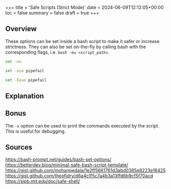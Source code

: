 +++
title = 'Safe Scripts (Strict Mode)'
date = 2024-06-09T12:12:05+00:00
toc = false
summary = false
draft = true
+++

## Overview

These options can be set inside a bash script to make it safer or increase
strictness. They can also be set on-the-fly by calling bash with the
corresponding flags, i.e. `bash -eu <script_path>`.

```bash
set -eu
```

```bash
set -euo pipefail
```

```bash
set -Eeuo pipefail
```

## Explanation

<!--TODO: add explanation-->

## Bonus

The `-x` option can be used to print the commands executed by the script. This
is useful for debugging.

## Sources

<https://bash-prompt.net/guides/bash-set-options/>\
<https://betterdev.blog/minimal-safe-bash-script-template/>\
<https://gist.github.com/mohanpedala/1e2ff5661761d3abd0385e8223e16425>\
<https://gist.github.com/theofidry/d6a4c1f5c7a4b3a13ffd6b9cf5f70acd>\
<https://sipb.mit.edu/doc/safe-shell/>
